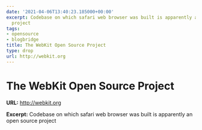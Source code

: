 ```yaml
---
date: '2021-04-06T13:40:23.185000+00:00'
excerpt: Codebase on which safari web browser was built is apparently an open source
  project
tags:
- opensource
- blogbridge
title: The WebKit Open Source Project
type: drop
url: http://webkit.org
---
```


# The WebKit Open Source Project

**URL:** http://webkit.org

**Excerpt:** Codebase on which safari web browser was built is apparently an open source project
